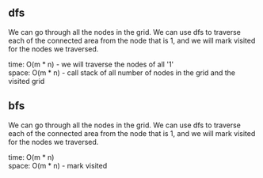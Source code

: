 ## dfs
We can go through all the nodes in the grid. We can use dfs to traverse each of the connected area from the node that is 1, and we will mark visited for the nodes we traversed.

time: O(m * n) - we will traverse the nodes of all '1'<br>
space: O(m * n) - call stack of all number of nodes in the grid and the visited grid

## bfs
We can go through all the nodes in the grid. We can use dfs to traverse each of the connected area from the node that is 1, and we will mark visited for the nodes we traversed.

time: O(m * n)<br>
space: O(m * n) - mark visited
